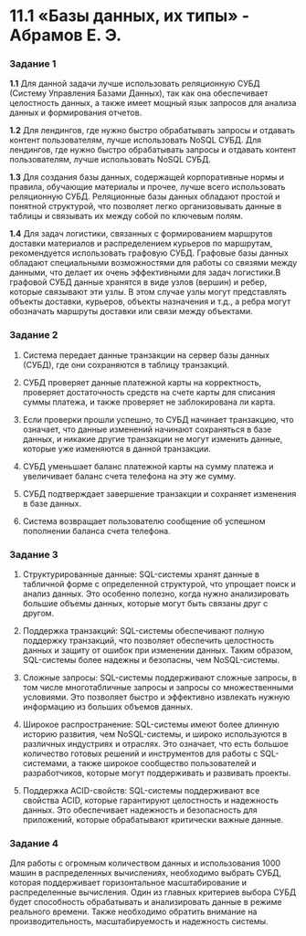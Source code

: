 # 11.1 «Базы данных, их типы» - Абрамов Е. Э.

### Задание 1

**1.1** Для данной задачи лучше использовать реляционную СУБД (Систему Управления Базами Данных), так как она обеспечивает целостность данных, а также имеет мощный язык запросов для анализа данных и формирования отчетов.

**1.2** Для лендингов, где нужно быстро обрабатывать запросы и отдавать контент пользователям, лучше использовать NoSQL СУБД.
Для лендингов, где нужно быстро обрабатывать запросы и отдавать контент пользователям, лучше использовать NoSQL СУБД.

**1.3** Для создания базы данных, содержащей корпоративные нормы и правила, обучающие материалы и прочее, лучше всего использовать реляционную СУБД. Реляционные базы данных обладают простой и понятной структурой, что позволяет легко организовывать данные в таблицы и связывать их между собой по ключевым полям.

**1.4** Для задач логистики, связанных с формированием маршрутов доставки материалов и распределением курьеров по маршрутам, рекомендуется использовать графовую СУБД. Графовые базы данных обладают специальными возможностями для работы со связями между данными, что делает их очень эффективными для задач логистики.В графовой СУБД данные хранятся в виде узлов (вершин) и ребер, которые связывают эти узлы. В этом случае узлы могут представлять объекты доставки, курьеров, объекты назначения и т.д., а ребра могут обозначать маршруты доставки или связи между объектами.

### Задание 2

1. Система передает данные транзакции на сервер базы данных (СУБД), где они сохраняются в таблицу транзакций.

2. СУБД проверяет данные платежной карты на корректность, проверяет достаточность средств на счете карты для списания суммы платежа, и также проверяет не заблокирована ли карта.

3. Если проверки прошли успешно, то СУБД начинает транзакцию, что означает, что данные изменений начинают сохраняться в базе данных, и никакие другие транзакции не могут изменить данные, которые уже изменяются в данной транзакции.

4. СУБД уменьшает баланс платежной карты на сумму платежа и увеличивает баланс счета телефона на эту же сумму.

5. СУБД подтверждает завершение транзакции и сохраняет изменения в базе данных.

6. Система возвращает пользователю сообщение об успешном пополнении баланса счета телефона.

### Задание 3

1. Структурированные данные: SQL-системы хранят данные в табличной форме с определенной структурой, что упрощает поиск и анализ данных. Это особенно полезно, когда нужно анализировать большие объемы данных, которые могут быть связаны друг с другом.

2. Поддержка транзакций: SQL-системы обеспечивают полную поддержку транзакций, что позволяет обеспечить целостность данных и защиту от ошибок при изменении данных. Таким образом, SQL-системы более надежны и безопасны, чем NoSQL-системы.

3. Сложные запросы: SQL-системы поддерживают сложные запросы, в том числе многотабличные запросы и запросы со множественными условиями. Это позволяет быстро и эффективно извлекать нужную информацию из больших объемов данных.

4. Широкое распространение: SQL-системы имеют более длинную историю развития, чем NoSQL-системы, и широко используются в различных индустриях и отраслях. Это означает, что есть большое количество готовых решений и инструментов для работы с SQL-системами, а также широкое сообщество пользователей и разработчиков, которые могут поддерживать и развивать проекты.

5. Поддержка ACID-свойств: SQL-системы поддерживают все свойства ACID, которые гарантируют целостность и надежность данных. Это обеспечивает надежность и безопасность для приложений, которые обрабатывают критически важные данные.

### Задание 4

Для работы с огромным количеством данных и использования 1000 машин в распределенных вычислениях, необходимо выбрать СУБД, которая поддерживает горизонтальное масштабирование и распределенные вычисления. Один из главных критериев выбора СУБД будет способность обрабатывать и анализировать данные в режиме реального времени. Также необходимо обратить внимание на производительность, масштабируемость и надежность системы.
